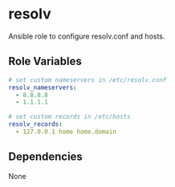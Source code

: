 resolv
===============================

Ansible role to configure resolv.conf and hosts.

Role Variables
--------------

```yaml
# set custom nameservers in /etc/resolv.conf
resolv_nameservers:
  - 8.8.8.8
  - 1.1.1.1

# set custom records in /etc/hosts
resolv_records:
  - 127.0.0.1 home home.domain
```

Dependencies
------------

None
